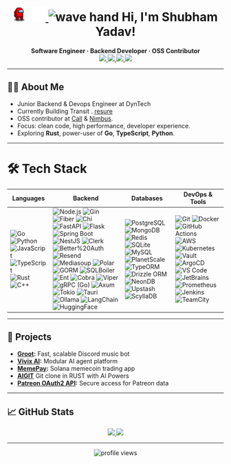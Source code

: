 <!-- Animated intro and avatar -->
<h1 align="center">
  <a href="https://zarif.pro/?ref=ghrdme" target="_blank">
    <img src="https://github.com/zarifpour/assets/blob/main/gifs/imposter.gif?raw=true" alt="imposter" width="75"/>
  </a>
  <img src="https://imgur.com/C7PX4kM.gif" width="30" height="30" alt="wave hand"/> Hi, I'm <b>Shubham Yadav</b>!
</h1>

<div align="center">
  <strong>Software Engineer · Backend Developer · OSS Contributor</strong>
  <br/>
  <a href="https://yssh.dev/contact">
    <img src="https://img.shields.io/badge/-Contact-556DB3?style=flat-square&logo=gmail&logoColor=EA4335"/>
  </a>
  <a href="https://yssh.dev" target="_blank">
    <img src="https://img.shields.io/badge/-yssh.dev-000000?style=flat-square&logo=vercel&logoColor=white"/>
  </a>
  <a href="https://yssh.dev/blog" target="_blank">
    <img src="https://img.shields.io/badge/-Blog-05122A?style=flat-square&logo=hashnode&logoColor=2962FF"/>
  </a>
  <a href="https://yssh.dev/resume" target="_blank">
    <img src="https://img.shields.io/badge/-Resume-05122A?style=flat-square&logo=readme&logoColor=FFD700"/>
  </a>
</div>

---

## 🧑‍💻 About Me
- Junior Backend & Devops Engineer at DynTech
- Currently Building Transit . [resure](https://resure.tech)
- OSS contributor at [Call](https://joincall.co) & [Nimbus](https://nimbus.storage).
- Focus: clean code, high performance, developer experience.
- Exploring **Rust**, power-user of **Go**, **TypeScript**, **Python**.

---

# 🛠 Tech Stack

| **Languages** | **Backend** | **Databases** | **DevOps & Tools** |
|---------------|-------------|---------------|--------------------|
| ![Go](https://img.shields.io/badge/-Go-05122A?style=flat&logo=Go&logoColor=00ADD8) ![Python](https://img.shields.io/badge/-Python-05122A?style=flat&logo=python) ![JavaScript](https://img.shields.io/badge/-JavaScript-05122A?style=flat&logo=javascript) ![TypeScript](https://img.shields.io/badge/-TypeScript-05122A?style=flat&logo=typescript) ![Rust](https://img.shields.io/badge/-Rust-05122A?style=flat&logo=rust) ![C++](https://img.shields.io/badge/-C++-05122A?style=flat&logo=cplusplus&logoColor=00599C) | ![Node.js](https://img.shields.io/badge/-Node.js-05122A?style=flat&logo=node.js) ![Gin](https://img.shields.io/badge/-Gin-05122A?style=flat&logo=go&logoColor=00ADD8) ![Fiber](https://img.shields.io/badge/-Fiber-05122A?style=flat&logo=go&logoColor=00ADD8) ![Chi](https://img.shields.io/badge/-Chi-05122A?style=flat&logo=go&logoColor=00ADD8) ![FastAPI](https://img.shields.io/badge/-FastAPI-05122A?style=flat&logo=fastapi&logoColor=009688) ![Flask](https://img.shields.io/badge/-Flask-05122A?style=flat&logo=flask) ![Spring Boot](https://img.shields.io/badge/-Spring%20Boot-05122A?style=flat&logo=springboot) ![NestJS](https://img.shields.io/badge/-NestJS-05122A?style=flat&logo=nestjs&logoColor=E0234E) ![Clerk](https://img.shields.io/badge/-Clerk-05122A?style=flat&logo=clerk) ![Better%20Auth](https://img.shields.io/badge/-Better%20Auth-05122A?style=flat&logo=auth0&logoColor=white) ![Resend](https://img.shields.io/badge/-Resend-05122A?style=flat&logo=minutemailer&logoColor=white) ![Mediasoup](https://img.shields.io/badge/-Mediasoup-05122A?style=flat&logo=webrtc&logoColor=white) ![Polar](https://img.shields.io/badge/-Polar-05122A?style=flat&logo=polar&logoColor=white) ![GORM](https://img.shields.io/badge/-GORM-05122A?style=flat&logo=go&logoColor=00ADD8) ![SQLBoiler](https://img.shields.io/badge/-SQLBoiler-05122A?style=flat&logo=go&logoColor=00ADD8) ![Ent](https://img.shields.io/badge/-Ent-05122A?style=flat&logo=go&logoColor=00ADD8) ![Cobra](https://img.shields.io/badge/-Cobra-05122A?style=flat&logo=go&logoColor=00ADD8) ![Viper](https://img.shields.io/badge/-Viper-05122A?style=flat&logo=go&logoColor=00ADD8) ![gRPC (Go)](https://img.shields.io/badge/-gRPC--Go-05122A?style=flat&logo=go&logoColor=00ADD8) ![Axum](https://img.shields.io/badge/-Axum-05122A?style=flat&logo=rust&logoColor=white) ![Tokio](https://img.shields.io/badge/-Tokio-05122A?style=flat&logo=rust&logoColor=white) ![Tauri](https://img.shields.io/badge/-Tauri-05122A?style=flat&logo=tauri&logoColor=white) ![Ollama](https://img.shields.io/badge/-Ollama-05122A?style=flat&logo=ollama&logoColor=white) ![LangChain](https://img.shields.io/badge/-LangChain-05122A?style=flat&logo=chainlink&logoColor=white) ![HuggingFace](https://img.shields.io/badge/-HuggingFace-05122A?style=flat&logo=huggingface&logoColor=yellow) | ![PostgreSQL](https://img.shields.io/badge/-PostgreSQL-05122A?style=flat&logo=postgresql&logoColor=336791) ![MongoDB](https://img.shields.io/badge/-MongoDB-05122A?style=flat&logo=MongoDB&logoColor=47A248) ![Redis](https://img.shields.io/badge/-Redis-05122A?style=flat&logo=redis) ![SQLite](https://img.shields.io/badge/-SQLite-05122A?style=flat&logo=SQLite&logoColor=003B57) ![MySQL](https://img.shields.io/badge/-MySQL-05122A?style=flat&logo=mysql&logoColor=4DB33D) ![PlanetScale](https://img.shields.io/badge/-PlanetScale-05122A?style=flat&logo=planetscale&logoColor=white) ![TypeORM](https://img.shields.io/badge/-TypeORM-05122A?style=flat&logo=typeorm&logoColor=F37626) ![Drizzle ORM](https://img.shields.io/badge/-Drizzle%20ORM-05122A?style=flat&logo=drizzle&logoColor=F1E05A) ![NeonDB](https://img.shields.io/badge/-NeonDB-05122A?style=flat&logo=neondatabase&logoColor=00E699) ![Upstash](https://img.shields.io/badge/-Upstash-05122A?style=flat&logo=upstash&logoColor=00E9A3) ![ScyllaDB](https://img.shields.io/badge/-ScyllaDB-05122A?style=flat&logo=scylladb&logoColor=white) | ![Git](https://img.shields.io/badge/-Git-05122A?style=flat&logo=git) ![Docker](https://img.shields.io/badge/-Docker-05122A?style=flat&logo=docker) ![GitHub Actions](https://img.shields.io/badge/-GitHub%20Actions-05122A?style=flat&logo=githubactions&logoColor=2088FF) ![AWS](https://img.shields.io/badge/-AWS-05122A?style=flat&logo=amazonaws) ![Kubernetes](https://img.shields.io/badge/-Kubernetes-05122A?style=flat&logo=kubernetes&logoColor=326CE5) ![Vault](https://img.shields.io/badge/-Vault-05122A?style=flat&logo=vault&logoColor=FFEC6E) ![ArgoCD](https://img.shields.io/badge/-ArgoCD-05122A?style=flat&logo=argo&logoColor=F26822) ![VS Code](https://img.shields.io/badge/-VS%20Code-05122A?style=flat&logo=visualstudiocode&logoColor=007ACC) ![JetBrains](https://img.shields.io/badge/-JetBrains-05122A?style=flat&logo=jetbrains) ![Prometheus](https://img.shields.io/badge/-Prometheus-05122A?style=flat&logo=prometheus&logoColor=E6522C) ![Jenkins](https://img.shields.io/badge/-Jenkins-05122A?style=flat&logo=jenkins&logoColor=D24939) ![TeamCity](https://img.shields.io/badge/-TeamCity-05122A?style=flat&logo=teamcity&logoColor=white) |

---
## 🚀 Projects

- **[Groot](https://grootbot.pro):** Fast, scalable Discord music bot
- **[Vivix AI](https://github.com/Bas3line/vivix-ai):** Modular AI agent platform
- **[MemePay](https://github.com/Bas3line):** Solana memecoin trading app
- **[AIGIT](https://github.com/Bas3line/aigit)** Git clone in RUST with AI Powers
- **[Patreon OAuth2 API](https://github.com/Bas3line/patreon-payment-api):** Secure access for Patreon data

---

## 📈 GitHub Stats

<p align="center">
  <a href="https://github.com/Bas3line">
    <img src="https://github-readme-stats-steel-omega.vercel.app/api?username=Bas3line&show_icons=true&include_all_commits=true&icon_color=2d77dc&title_color=2d77dc&text_color=ffffff&bg_color=0d1117&hide_border=true&number_format=long" height="160"/>
  </a>
  <a href="https://github.com/Bas3line">
    <img src="https://github-readme-stats-steel-omega.vercel.app/api/top-langs/?username=Bas3line&layout=compact&icon_color=2d77dc&title_color=2d77dc&text_color=ffffff&bg_color=0d1117&hide_border=true&langs_count=10" height="160"/>
  </a>
</p>

---

<p align="center">
  <img src="https://komarev.com/ghpvc/?username=Bas3line&style=flat&color=lightgray" alt="profile views"/>
</p>

